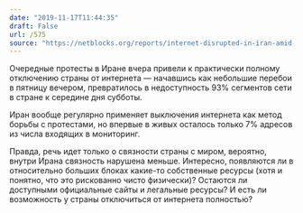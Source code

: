 ```yaml
---
date: "2019-11-17T11:44:35"
draft: False
url: /575
source: "https://netblocks.org/reports/internet-disrupted-in-iran-amid-fuel-protests-in-multiple-cities-pA25L18b"
---
```


Очередные протесты в Иране вчера привели к практически полному отключению страны от интернета — начавшись как небольшие перебои в пятницу вечером, превратилось в недоступность 93% сегментов сети в стране к середине дня субботы.

Иран вообще регулярно применяет выключения интернета как метод борьбы с протестами, но впервые в живых осталось только 7% адресов из числа входящих в мониторинг.

Правда, речь идет только о связности страны с миром, вероятно, внутри Ирана связность нарушена меньше. Интересно, появляются ли в относительно больших блоках какие-то собственные ресурсы (хотя и понятно, что это рискованно чисто физически)? Остаются ли доступными официальные сайты и легальные ресурсы? И есть ли возможность у страны отключиться от интернета полностью?
